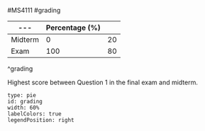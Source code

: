 #MS4111 #grading 

| ---     | Percentage (%) |    | 
| ------- | -------------- | --- |
| Midterm | 0              | 20    |
| Exam    | 100            |   80  |
^grading

Highest score between Question 1 in the final exam and midterm.

```chart
type: pie
id: grading
width: 60%
labelColors: true
legendPosition: right
```

